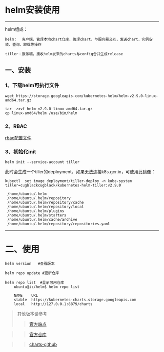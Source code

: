 # helm安装使用
---

helm组成：

    helm：  客户端，管理本地chart仓库，管理chart，与服务器交互，发送chart，实例安装、查询、卸载等操作
    
    tiller：服务端，接收helm发来的charts与config合并生成release
    
   
## 一、安装

### 1、下载helm可执行文件

    wget https://storage.googleapis.com/kubernetes-helm/helm-v2.9.0-linux-amd64.tar.gz

    tar -zxvf helm-v2.9.0-linux-amd64.tar.gz 
    cp linux-amd64/helm /use/bin/helm
    
### 2、RBAC

  [rbac配置文件](/k8s/helm/rbac-helm.yaml)

### 3、初始化init

    helm init --service-account tiller
    
此时会生成一个tiller的deployment，如果无法连接k8s.gcr.io，可使用此镜像：

    kubectl  set image deployment/tiller-deploy -n kube-system  tiller=cugblackcugblack/kubernetes-helm-tiller:v2.9.0
    
```
 /home/ubuntu/.helm 
 /home/ubuntu/.helm/repository 
 /home/ubuntu/.helm/repository/cache 
 /home/ubuntu/.helm/repository/local 
 /home/ubuntu/.helm/plugins 
 /home/ubuntu/.helm/starters 
 /home/ubuntu/.helm/cache/archive 
 /home/ubuntu/.helm/repository/repositories.yaml
```
    
---
# 二、使用

    helm version   #查看版本
    
    helm repo update #更新仓库
    
    helm repo list  #显示可用仓库
        ubuntu@i:/helm$ helm repo list

        NAME  	URL                                             
        stable	https://kubernetes-charts.storage.googleapis.com
        local 	http://127.0.0.1:8879/charts


>其他版本请参考
>>[官方站点](https://github.com/helm/helm)

>>[官方仓库](https://hub.kubeapps.com/)

>>[charts-github](https://github.com/helm/charts)